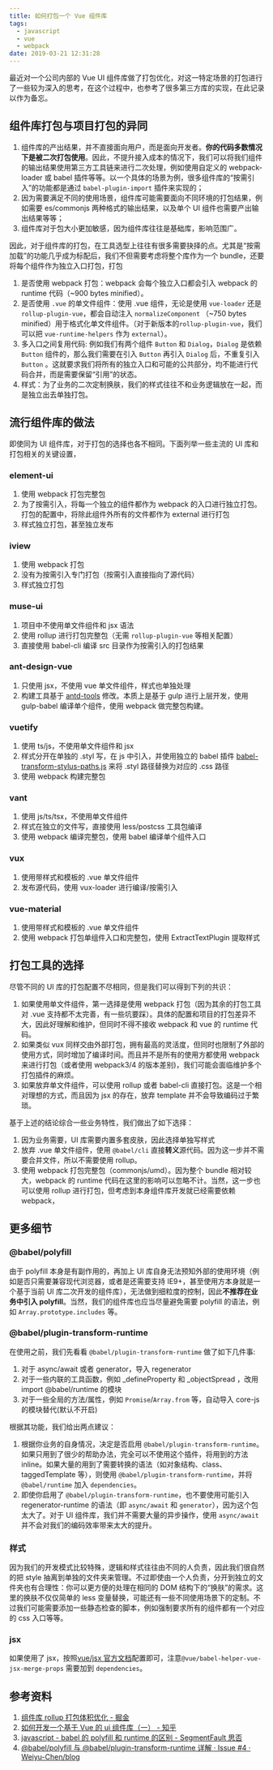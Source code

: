 ```yaml
---
title: 如何打包一个 Vue 组件库
tags:
  - javascript
  - vue
  - webpack
date: 2019-03-21 12:31:28
---
```


最近对一个公司内部的 Vue UI 组件库做了打包优化，对这一特定场景的打包进行了一些较为深入的思考，在这个过程中，也参考了很多第三方库的实现，在此记录以作为备忘。

<!-- more -->

## 组件库打包与项目打包的异同

1. 组件库的产出结果，并不直接面向用户，而是面向开发者。**你的代码多数情况下是被二次打包使用**。因此，不提升接入成本的情况下，我们可以将我们组件的输出结果使用第三方工具链来进行二次处理，例如使用自定义的 webpack-loader 或 babel 插件等等。以一个具体的场景为例，很多组件库的“按需引入”的功能都是通过 `babel-plugin-import` 插件来实现的；
2. 因为需要满足不同的使用场景，组件库可能需要面向不同环境的打包结果，例如需要 es/commonjs 两种格式的输出结果，以及单个 UI 组件也需要产出输出结果等等；
3. 组件库对于包大小更加敏感，因为组件库往往是基础库，影响范围广。

因此，对于组件库的打包，在工具选型上往往有很多需要抉择的点。尤其是“按需加载”的功能几乎成为标配后，我们不但需要考虑将整个库作为一个 bundle，还要将每个组件作为独立入口打包，打包

1. 是否使用 webpack 打包：webpack 会每个独立入口都会引入 webpack 的 runtime 代码（~900 bytes minified）。
2. 是否使用 `.vue` 的单文件组件：使用 .vue 组件，无论是使用 `vue-loader` 还是 `rollup-plugin-vue`，都会自动注入 `normalizeComponent` （~750 bytes minified）用于格式化单文件组件。（对于新版本的`rollup-plugin-vue`，我们可以把 `vue-runtime-helpers` 作为 `external`）。
3. 多入口之间复用代码: 例如我们有两个组件 `Button` 和 `Dialog`，`Dialog` 是依赖 `Button` 组件的，那么我们需要在引入 `Button` 再引入 `Dialog` 后，不重复引入 `Button` 。这就要求我们将所有的独立入口和可能的公共部分，均不能进行代码合并，而是需要保留“引用”的状态。
4. 样式：为了业务的二次定制换肤，我们的样式往往不和业务逻辑放在一起，而是独立出去单独打包。

## 流行组件库的做法

即使同为 UI 组件库，对于打包的选择也各不相同。下面列举一些主流的 UI 库和打包相关的关键设置，

### element-ui

1. 使用 webpack 打包完整包
2. 为了按需引入，将每一个独立的组件都作为 webpack 的入口进行独立打包。打包的配置中，将除此组件外所有的文件都作为 external 进行打包
3. 样式独立打包，甚至独立发布

### iview

1. 使用 webpack 打包
2. 没有为按需引入专门打包（按需引入直接指向了源代码）
3. 样式独立打包

### muse-ui

1. 项目中不使用单文件组件和 jsx 语法
2. 使用 rollup 进行打包完整包（无需 `rollup-plugin-vue` 等相关配置）
3. 直接使用 babel-cli 编译 src 目录作为按需引入的打包结果

### ant-design-vue

1. 只使用 jsx，不使用 vue 单文件组件，样式也单独处理
2. 构建工具基于 [antd-tools](https://github.com/ant-design/antd-tools) 修改。本质上是基于 gulp 进行上层开发，使用 gulp-babel 编译单个组件，使用 webpack 做完整包构建。

### vuetify

1. 使用 ts/js，不使用单文件组件和 jsx
2. 样式分开在单独的 .styl 写，在 js 中引入，并使用独立的 babel 插件 [babel-transform-stylus-paths.js](https://github.com/vuetifyjs/vuetify/blob/master/packages/vuetify/build/babel-transform-stylus-paths.js) 来将 .styl 路径替换为对应的 .css 路径
3. 使用 webpack 构建完整包

### vant

1. 使用 js/ts/tsx，不使用单文件组件
2. 样式在独立的文件写，直接使用 less/postcss 工具包编译
3. 使用 webpack 编译完整包，使用 babel 编译单个组件入口

### vux

1. 使用带样式和模板的 .vue 单文件组件
2. 发布源代码，使用 vux-loader 进行编译/按需引入

### vue-material

1. 使用带样式和模板的 .vue 单文件组件
2. 使用 webpack 打包单组件入口和完整包，使用 ExtractTextPlugin 提取样式

## 打包工具的选择

尽管不同的 UI 库的打包配置不尽相同，但是我们可以得到下列的共识：

1. 如果使用单文件组件，第一选择是使用 webpack 打包（因为其余的打包工具对 .vue 支持都不太完善，有一些坑要踩）。具体的配置和项目的打包差异不大，因此好理解和维护，但同时不得不接收 webpack 和 vue 的 runtime 代码。
2. 如果类似 vux 同样交由外部打包，拥有最高的灵活度，但同时也限制了外部的使用方式，同时增加了编译时间。而且并不是所有的使用方都使用 webpack 来进行打包（或者使用 webpack3/4 的版本差别)，我们可能会面临维护多个打包插件的麻烦。
3. 如果放弃单文件组件，可以使用 rollup 或者 babel-cli 直接打包。这是一个相对理想的方式，而且因为 jsx 的存在，放弃 template 并不会导致编码过于繁琐。

基于上述的结论综合一些业务特性，我们做出了如下选择：

1. 因为业务需要，UI 库需要内置多套皮肤，因此选择单独写样式
2. 放弃 .vue 单文件组件，使用 `@babel/cli` 直接**转义**源代码。因为这一步并不需要合并文件，所以不需要使用 rollup。
3. 使用 webpack 打包完整包（commonjs/umd）。因为整个 bundle 相对较大，webpack 的 runtime 代码在这里的影响可以忽略不计。当然，这一步也可以使用 rollup 进行打包，但考虑到本身组件库开发就已经需要依赖 webpack，

## 更多细节

### @babel/polyfill

由于 polyfill 本身是有副作用的，再加上 UI 库自身无法预知外部的使用环境（例如是否只需要兼容现代浏览器，或者是还需要支持 IE9+，甚至使用方本身就是一个基于当前 UI 库二次开发的组件库），无法做到细粒度的控制，因此**不推荐在业务中引入 polyfill**。当然，我们的组件库也应当尽量避免需要 polyfill 的语法，例如 `Array.prototype.includes` 等。

### @babel/plugin-transform-runtime

在使用之前，我们先看看 `@babel/plugin-transform-runtime` 做了如下几件事:

1. 对于 async/await 或者 generator，导入 regenerator
2. 对于一些内联的工具函数，例如 \_defineProperty 和 \_objectSpread ，改用 import @babel/runtime 的模块
3. 对于一些全局的方法/属性，例如 `Promise`/`Array.from` 等，自动导入 core-js 的模块替代(默认不开启)

根据其功能，我们给出两点建议：

1. 根据你业务的自身情况，决定是否启用 `@babel/plugin-transform-runtime`。如果只用到了很少的帮助办法，完全可以不使用这个插件，将用到的方法 inline。如果大量的用到了需要转换的语法（如对象结构、class、taggedTemplate 等），则使用 `@babel/plugin-transform-runtime`，并将 `@babel/runtime` 加入 `dependencies`。
2. 即使你启用了 `@babel/plugin-transform-runtime`，也不要使用可能引入 regenerator-runtime 的语法（即 `async/await` 和 `generator`），因为这个包太大了。对于 UI 组件库，我们并不需要大量的异步操作，使用 `async/await` 并不会对我们的编码效率带来太大的提升。

### 样式

因为我们的开发模式比较特殊，逻辑和样式往往由不同的人负责，因此我们很自然的把 style 抽离到单独的文件夹来管理。不过即使由一个人负责，分开到独立的文件夹也有合理性：你可以更方便的处理在相同的 DOM 结构下的“换肤”的需求。这里的换肤不仅仅简单的 less 变量替换，可能还有一些不同使用场景下的定制。不过我们可能需要添加一些静态检查的脚本，例如强制要求所有的组件都有一个对应的 css 入口等等。

### jsx

如果使用了 jsx，按照[vue/jsx 官方文档](https://github.com/vuejs/jsx)配置即可，注意`@vue/babel-helper-vue-jsx-merge-props` 需要加到 `dependencies`。

## 参考资料

1. [组件库 rollup 打包体积优化 - 掘金](https://juejin.im/post/5b25f324f265da59921a02d5)
2. [如何开发一个基于 Vue 的 ui 组件库（一） - 知乎](https://zhuanlan.zhihu.com/p/54290649)
3. [javascript - babel 的 polyfill 和 runtime 的区别 - SegmentFault 思否](https://segmentfault.com/q/1010000005596587)
4. [@babel/polyfill 与 @babel/plugin-transform-runtime 详解 · Issue #4 · Weiyu-Chen/blog](https://github.com/Weiyu-Chen/blog/issues/4)
